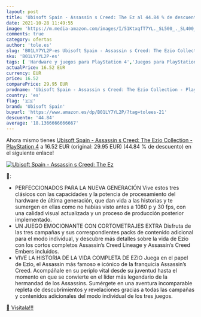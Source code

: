 ```yaml
---
layout: post
title: 'Ubisoft Spain - Assassin s Creed: The Ez al 44.84 % de descuento'
date: 2021-10-28 11:49:55
image: 'https://m.media-amazon.com/images/I/51KtxqfT7YL._SL500_._SL400_.jpg'
comments: true
category: ofertas
author: 'tole.es'
slug: 'B01LY7YL2P-es Ubisoft Spain - Assassin s Creed: The Ezio Collection -...'
sku: 'B01LY7YL2P-es'
tags: [ 'Hardware y juegos para PlayStation 4','Juegos para PlayStation 4','Videojuegos','playstation','ubisoft spain', ]
actualPrice: 16.52 EUR
currency: EUR
price: 16.52
comparePrice: 29.95 EUR
prodname: 'Ubisoft Spain - Assassin s Creed: The Ezio Collection - PlayStation 4'
country: 'es'
flag: '🇪🇸'
brand: 'Ubisoft Spain'
buyurl: 'https://www.amazon.es/dp/B01LY7YL2P/?tag=tolees-21'
descuento: '44.84'
average: '18.1366666666667'
---
```


Ahora mismo tienes [Ubisoft Spain - Assassin s Creed: The Ezio Collection - PlayStation 4](https://www.amazon.es/dp/B01LY7YL2P/?tag=tolees-21) a 16.52 EUR (original: 29.95 EUR) (44.84 %  de descuento) en el siguiente enlace!

[![Ubisoft Spain - Assassin s Creed: The Ez](https://m.media-amazon.com/images/I/51KtxqfT7YL._SL500_._SL400_.jpg)](https://www.amazon.es/dp/B01LY7YL2P/?tag=tolees-21)

🔎:

- PERFECCIONADOS PARA LA NUEVA GENERACIÓN Vive estos tres clásicos con las capacidades y la potencia de procesamiento del hardware de última generación, que dan vida a las historias y te sumergen en ellas como no habías visto antes a 1080 p y 30 fps, con una calidad visual actualizada y un proceso de producción posterior implementado.
- UN JUEGO EMOCIONANTE CON CORTOMETRAJES EXTRA Disfruta de las tres campañas y sus correspondientes packs de contenido adicional para el modo individual, y descubre más detalles sobre la vida de Ezio con los cortos completos Assassin’s Creed Lineage y Assassin’s Creed Embers incluidos.
- VIVE LA HISTORIA DE LA VIDA COMPLETA DE EZIO Juega en el papel de Ezio, el Assassin más famoso e icónico de la franquicia Assassin’s Creed. Acompáñale en su periplo vital desde su juventud hasta el momento en que se convierte en el líder más legendario de la hermandad de los Assassins. Sumérgete en una aventura incomparable repleta de descubrimientos y revelaciones gracias a todas las campañas y contenidos adicionales del modo individual de los tres juegos.

[🛒 Visítala!!!](https://www.amazon.es/dp/B01LY7YL2P/?tag=tolees-21)

